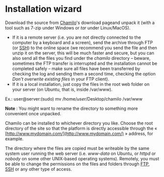 # Installation wizard

Download the source from [Chamilo](http://www.chamilo.org/en/download)'s download pageand unpack it \(with a tool such as 7-zip under Windows or _tar_ under Linux/MacOS\).

* If it is a remote server \(i.e. you are not directly connected to the computer by a keyboard and a screen\), send the archive through FTP \(or [SSH](http://fr.wikipedia.org/wiki/Secure_Shell)\) to the online space \(we recommend you send the file and then unzip it on the server, this will be much faster and secure, but you can also send all the files you find under the _chamilo_ directory _–_ beware, sometimes the FTP transfer is interrupted and the installation cannot be completed safely – make sure all files have been transferred by checking the log and sending them a second time, checking the option _Don't overwrite existing files_ in your FTP client\).
* If it is a local installation, just copy the files in the root web folder on your server \(on Ubuntu, that is, inside /var/www\).

Ex.: user@server:\(sudo\) mv /home/_user_/Desktop/chamilo /var/www

**Note** : You might want to rename the directory to something more convenient once unpacked.

Chamilo can be installed to whichever directory you like. Choose the root directory of the site so that the platform is directly accessible through the « [http://www.mydomain.com/](http://www.mydomain.com/) » address, for example.

The directory where the files are copied must be writeable by the same system user running the web server \(i.e. _www-data_ on Ubuntu, or _httpd_ or _nobody_ on some other UNIX-based operating systems\). Remotely, you must be able to change the permissions on the files and folders through [FTP](http://fr.wikipedia.org/wiki/FileZilla), [SSH](http://fr.wikipedia.org/wiki/Secure_Shell) or any other type of access.


